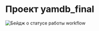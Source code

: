 # Проект yamdb_final
![Бейдж о статусе работы workflow](https://github.com/NikitaMikhailovich/yamdb_final/actions/workflows/yamdb_workflow.yml/badge.svg)